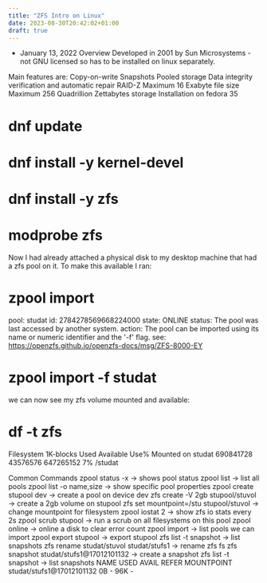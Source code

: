 ```yaml
---
title: "ZFS Intro on Linux"
date: 2023-08-30T20:42:02+01:00
draft: true
---
```

- January 13, 2022
Overview
Developed in 2001 by Sun Microsystems - not GNU licensed so has to be installed on linux separately.

Main features are:
Copy-on-write
Snapshots
Pooled storage
Data integrity verification and automatic repair
RAID-Z
Maximum 16 Exabyte file size
Maximum 256 Quadrillion Zettabytes storage
Installation on fedora 35
# dnf update
# dnf install -y kernel-devel
# dnf install -y zfs
# modprobe zfs

Now I had already attached a physical disk to my desktop machine that had a zfs pool on it.
To make this available I ran:
# zpool import
   pool: studat
     id: 2784278569668224000
  state: ONLINE
status: The pool was last accessed by another system.
 action: The pool can be imported using its name or numeric identifier and
	the '-f' flag.
   see: https://openzfs.github.io/openzfs-docs/msg/ZFS-8000-EY

# zpool import -f studat

we can now see my zfs volume mounted and available:
# df -t zfs
Filesystem     1K-blocks     Used Available Use% Mounted on
studat         690841728 43576576 647265152   7% /studat

Common Commands
zpool status -x                                      -> shows pool status
zpool list                                               -> list all pools
zpool list -o name,size                         -> show specific pool properties
zpool create stupool dev                      -> create a pool on device dev
zfs create -V 2gb stupool/stuvol           -> create a 2gb volume on stupool
zfs set mountpoint=/stu stupool/stuvol -> change mountpoint for filesystem
zpool iostat 2                                        -> show zfs io stats every 2s
zpool scrub stupool                              -> run a scrub on all filesystems on this pool
zpool online                                          -> online a disk to clear error count
zpool import                                          -> list pools we can import
zpool export stupool                             -> export stupool
zfs list -t snapshot                                 -> list snapshots
zfs rename studat/stuvol studat/stufs1  -> rename zfs fs
zfs snapshot studat/stufs1@17012101132  -> create a snapshot
zfs list -t snapshot                                        -> list snapshots
NAME                                     USED  AVAIL     REFER  MOUNTPOINT
studat/stufs1@17012101132     0B      -             96K           -



